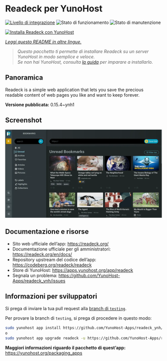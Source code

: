 <!--
N.B.: Questo README è stato automaticamente generato da <https://github.com/YunoHost/apps/tree/master/tools/readme_generator>
NON DEVE essere modificato manualmente.
-->

# Readeck per YunoHost

[![Livello di integrazione](https://dash.yunohost.org/integration/readeck.svg)](https://dash.yunohost.org/appci/app/readeck) ![Stato di funzionamento](https://ci-apps.yunohost.org/ci/badges/readeck.status.svg) ![Stato di manutenzione](https://ci-apps.yunohost.org/ci/badges/readeck.maintain.svg)

[![Installa Readeck con YunoHost](https://install-app.yunohost.org/install-with-yunohost.svg)](https://install-app.yunohost.org/?app=readeck)

*[Leggi questo README in altre lingue.](./ALL_README.md)*

> *Questo pacchetto ti permette di installare Readeck su un server YunoHost in modo semplice e veloce.*  
> *Se non hai YunoHost, consulta [la guida](https://yunohost.org/install) per imparare a installarlo.*

## Panoramica

Readeck is a simple web application that lets you save the precious readable content of web pages you like and want to keep forever.

**Versione pubblicata:** 0.15.4~ynh1

## Screenshot

![Screenshot di Readeck](./doc/screenshots/dark.webp)

## Documentazione e risorse

- Sito web ufficiale dell’app: <https://readeck.org/>
- Documentazione ufficiale per gli amministratori: <https://readeck.org/en/docs/>
- Repository upstream del codice dell’app: <https://codeberg.org/readeck/readeck>
- Store di YunoHost: <https://apps.yunohost.org/app/readeck>
- Segnala un problema: <https://github.com/YunoHost-Apps/readeck_ynh/issues>

## Informazioni per sviluppatori

Si prega di inviare la tua pull request alla [branch di `testing`](https://github.com/YunoHost-Apps/readeck_ynh/tree/testing).

Per provare la branch di `testing`, si prega di procedere in questo modo:

```bash
sudo yunohost app install https://github.com/YunoHost-Apps/readeck_ynh/tree/testing --debug
o
sudo yunohost app upgrade readeck -u https://github.com/YunoHost-Apps/readeck_ynh/tree/testing --debug
```

**Maggiori informazioni riguardo il pacchetto di quest’app:** <https://yunohost.org/packaging_apps>
